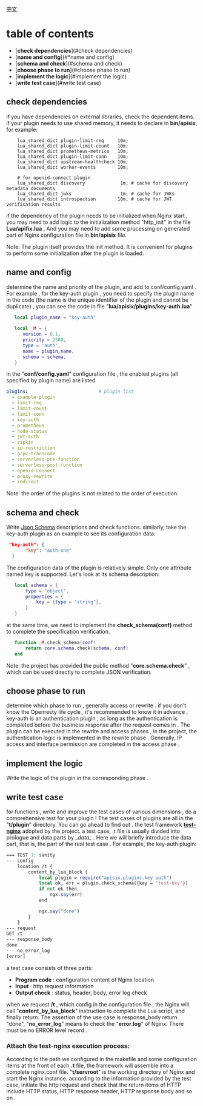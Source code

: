<!--
#
# Licensed to the Apache Software Foundation (ASF) under one or more
# contributor license agreements.  See the NOTICE file distributed with
# this work for additional information regarding copyright ownership.
# The ASF licenses this file to You under the Apache License, Version 2.0
# (the "License"); you may not use this file except in compliance with
# the License.  You may obtain a copy of the License at
#
#     http://www.apache.org/licenses/LICENSE-2.0
#
# Unless required by applicable law or agreed to in writing, software
# distributed under the License is distributed on an "AS IS" BASIS,
# WITHOUT WARRANTIES OR CONDITIONS OF ANY KIND, either express or implied.
# See the License for the specific language governing permissions and
# limitations under the License.
#
-->
[中文](plugin-develop-cn.md)

# table of contents
- [**check dependencies**](#check dependencies)
- [**name and config**](#*name and config)
- [**schema and check**](#schema and check)
- [**choose phase to run**](#choose phase to run)
- [**implement the logic**](#implement the logic)
- [**write test case**](#write test case)


## check dependencies

if you have dependencies on external libraries, check the dependent items. if your plugin needs to use shared memory, it 
 needs to declare in __bin/apisix__, for example:

```nginx
    lua_shared_dict plugin-limit-req     10m;
    lua_shared_dict plugin-limit-count   10m;
    lua_shared_dict prometheus-metrics   10m;
    lua_shared_dict plugin-limit-conn    10m;
    lua_shared_dict upstream-healthcheck 10m;
    lua_shared_dict worker-events        10m;

    # for openid-connect plugin
    lua_shared_dict discovery             1m; # cache for discovery metadata documents
    lua_shared_dict jwks                  1m; # cache for JWKs
    lua_shared_dict introspection        10m; # cache for JWT verification results
```

if the dependency of the plugin needs to be initialized when Nginx start , you may need to add logic to the initialization 
method "http_init" in the file __Lua/apifix.lua__ , And you may need to add some processing on generated part of Nginx 
configuration file in __bin/apisix__ file.

Note: The plugin itself provides the init method. It is convenient for plugins to perform some initialization after 
the plugin is loaded.

## name and config

determine the name and priority of the plugin, and add to conf/config.yaml . For example , for the key-auth plugin , 
you need to specify the plugin name in the code (the name is the unique identifier of the plugin and cannot be 
duplicate) , you can see the code in file "__lua/apisix/plugins/key-auth.lua__"

```lua
   local plugin_name = "key-auth"
    ...
   local _M = {
      version = 0.1,
      priority = 2500,
      type = 'auth',
      name = plugin_name,
      schema = schema,
   }
```

in the "__conf/config.yaml__" configuration file , the enabled plugins (all specified by plugin name) are listed

```yaml
plugins:                          # plugin list
  - example-plugin
  - limit-req
  - limit-count
  - limit-conn
  - key-auth
  - prometheus
  - node-status
  - jwt-auth
  - zipkin
  - ip-restriction
  - grpc-transcode
  - serverless-pre-function
  - serverless-post-function
  - openid-connect
  - proxy-rewrite
  - redirect
```

Note: the order of the plugins is not related to the order of execution.

## schema and check

Write [Json Schema](#https://json-schema.org) descriptions and check functions. similarly, take the key-auth plugin as an example to see its 
configuration data:

```json
 "key-auth": {
       "key": "auth-one"
  }
```

The configuration data of the plugin is relatively simple. Only one attribute named key is supported. Let's look 
at its schema description:

```lua
   local schema = {
       type = "object",
       properties = {
           key = {type = "string"},
       }
   }
```

at the same time, we need to implement the __check_schema(conf)__ method to complete the specification verification.

```lua
   function _M.check_schema(conf)
       return core.schema.check(schema, conf)
   end
```

Note: the project has provided the public method "__core.schema.check__" , which can be used directly to complete JSON 
verification.

## choose phase to run

determine which phase to run , generally access or rewrite . if you don't know the Openresty life cycle , it's 
recommended to know it in advance . key-auth is an authentication plugin , as long as the authentication is completed 
before the business response after the request comes in . The plugin can be executed in the rewrite and access phases ,
in the project, the authentication logic is implemented in the rewrite phase . Generally, IP access and interface 
permission are completed in the access phase .

## implement the logic

Write the logic of the plugin in the corresponding phase .

## write test case

for functions , write and improve the test cases of various dimensions , do a comprehensive test for your plugin ! The
test cases of plugins are all in the "__t/plugin__" directory. You can go ahead to find out . the test framework 
[****test-nginx****](#https://github.com/openresty/test-nginx)  adopted by the project. a test case, .t file is usually 
divided into prologue and data parts by \__data\__ . Here we will briefly introduce the data part, that is, the part 
of the real test case . For example, the key-auth plugin:

```perl
=== TEST 1: sanity
--- config
    location /t {
        content_by_lua_block {
            local plugin = require("apisix.plugins.key-auth")
            local ok, err = plugin.check_schema({key = 'test-key'})
            if not ok then
                ngx.say(err)
            end

            ngx.say("done")
        }
    }
--- request
GET /t
--- response_body
done
--- no_error_log
[error]
```

a test case consists of three parts:
- __Program code__ : configuration content of Nginx location
- __Input__ : http request information
- __Output check__ : status, header, body, error log check

when we request __/t__ , which config in the configuration file , the Nginx will call "__content_by_lua_block__" instruction to 
complete the Lua script, and finally return. The assertion of the use case is response_body return "done", 
"__no_error_log__" means to check the "__error.log__" of Nginx. There must be no ERROR level record .

### Attach the test-nginx execution process:

According to the path we configured in the makefile and some configuration items at the front of each __.t__ file, the 
framework will assemble into a complete nginx.conf file. "__t/servroot__" is the working directory of Nginx and start the 
Nginx instance. according to the information provided by the test case, initiate the http request and check that the 
return items of HTTP include HTTP status, HTTP response header, HTTP response body and so on .
